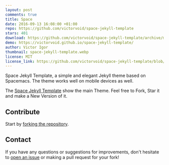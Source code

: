 ```yaml
---
layout: post
comments: true
title: Space
date: 2016-09-13 16:08:00 +01:00
repo: https://github.com/victorvoid/space-jekyll-template
stars: 401
download: https://github.com/victorvoid/space-jekyll-template/archive/master.zip
demo: https://victorvoid.github.io/space-jekyll-template/
author: Victor Igor
thumbnail: space-jekyll-template.webp
license: MIT
license_link: https://github.com/victorvoid/space-jekyll-template/blob/master/LICENSE
---
```


Space Jekyll Template, a simple and elegant Jekyll theme based on Spacemacs. The theme works well on mobile devices as well.

The [Space Jekyll Template](https://github.com/victorvoid/space-jekyll-template/) show the main Theme. Feel free to Fork, Star it and make a New Version of it.

## Contribute

Start by [forking the repository](https://github.com/victorvoid/space-jekyll-template/).

## Contact

If you have any questions or suggestions for improvements, don't hesitate to [open an issue](https://github.com/victorvoid/space-jekyll-template/issues) or making a pull request for your fork!
